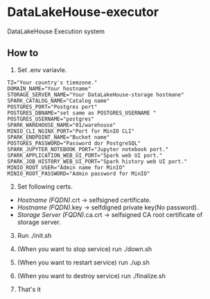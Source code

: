 # DataLakeHouse-executor
DataLakeHouse Execution system

## How to 

1. Set .env variavle.  
```
TZ="Your country's tiemzone."
DOMAIN_NAME="Your hostname"
STORAGE_SERVER_NAME="Your DataLakeHouse-storage hostmane"
SPARK_CATALOG_NAME="Catalog name"
POSTGRES_PORT="Postgres port"
POSTGRES_DBNAME="set same as POSTGRES_USERNAME "
POSTGRES_USERNAME="postgres"
SPARK_WAREHOUSE_NAME="01/warehouse"
MINIO_CLI_NGINX_PORT="Port for MinIO CLI"
SPARK_ENDPOINT_NAME="Bucket name"
POSTGRES_PASSWORD="Password dor PostgreSQL"
SPARK_JUPYTER_NOTEBOOK_PORT="Jupyter notebook port."
SPARK_APPLICATION_WEB_UI_PORT="Spark web UI port."
SPARK_JOB_HISTORY_WEB_UI_PORT="Spark history web UI port."
MINIO_ROOT_USER="Admin name for MinIO"
MINIO_ROOT_PASSWORD="Admin password for MinIO"
```

2. Set following certs.
  - *Hostname (FQDN)*.crt -> selfsigned certificate. 
  - *Hostname (FQDN)*.key -> selfdigned private key(No password).
  - *Storage Server (FQDN)*.ca.crt -> selfsigned CA root certificate of storage server.

3. Run ./init.sh

4. (When you want to stop service) run ./down.sh

5. (When you want to restart service) run ./up.sh

6. (When you want to destroy service) run ./finalize.sh

7. That's it 

